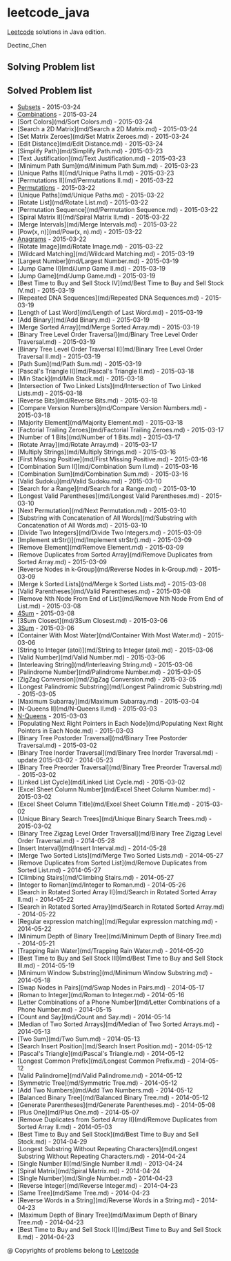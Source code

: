leetcode_java
=============

[Leetcode](http://oj.leetcode.com/) solutions in Java edition.

Dectinc_Chen

## Solving Problem list

## Solved Problem list
- [Subsets](md/Subsets.md) - 2015-03-24
- [Combinations](md/Combinations.md) - 2015-03-24
- [Sort Colors](md/Sort Colors.md) - 2015-03-24
- [Search a 2D Matrix](md/Search a 2D Matrix.md) - 2015-03-24
- [Set Matrix Zeroes](md/Set Matrix Zeroes.md) - 2015-03-24
- [Edit Distance](md/Edit Distance.md) - 2015-03-24
- [Simplify Path](md/Simplify Path.md) - 2015-03-23
- [Text Justification](md/Text Justification.md) - 2015-03-23
- [Minimum Path Sum](md/Minimum Path Sum.md) - 2015-03-23
- [Unique Paths II](md/Unique Paths II.md) - 2015-03-23
- [Permutations II](md/Permutations II.md) - 2015-03-22
- [Permutations](md/Permutations.md) - 2015-03-22
- [Unique Paths](md/Unique Paths.md) - 2015-03-22
- [Rotate List](md/Rotate List.md) - 2015-03-22
- [Permutation Sequence](md/Permutation Sequence.md) - 2015-03-22
- [Spiral Matrix II](md/Spiral Matrix II.md) - 2015-03-22
- [Merge Intervals](md/Merge Intervals.md) - 2015-03-22
- [Pow(x, n)](md/Pow(x, n).md) - 2015-03-22
- [Anagrams](md/Anagrams.md) - 2015-03-22
- [Rotate Image](md/Rotate Image.md) - 2015-03-22
- [Wildcard Matching](md/Wildcard Matching.md) - 2015-03-19
- [Largest Number](md/Largest Number.md) - 2015-03-19
- [Jump Game II](md/Jump Game II.md) - 2015-03-19
- [Jump Game](md/Jump Game.md) - 2015-03-19
- [Best Time to Buy and Sell Stock IV](md/Best Time to Buy and Sell Stock IV.md) - 2015-03-19
- [Repeated DNA Sequences](md/Repeated DNA Sequences.md) - 2015-03-19
- [Length of Last Word](md/Length of Last Word.md) - 2015-03-19
- [Add Binary](md/Add Binary.md) - 2015-03-19
- [Merge Sorted Array](md/Merge Sorted Array.md) - 2015-03-19
- [Binary Tree Level Order Traversal](md/Binary Tree Level Order Traversal.md) - 2015-03-19
- [Binary Tree Level Order Traversal II](md/Binary Tree Level Order Traversal II.md) - 2015-03-19
- [Path Sum](md/Path Sum.md) - 2015-03-19
- [Pascal's Triangle II](md/Pascal's Triangle II.md) - 2015-03-18
- [Min Stack](md/Min Stack.md) - 2015-03-18
- [Intersection of Two Linked Lists](md/Intersection of Two Linked Lists.md) - 2015-03-18
- [Reverse Bits](md/Reverse Bits.md) - 2015-03-18
- [Compare Version Numbers](md/Compare Version Numbers.md) - 2015-03-18
- [Majority Element](md/Majority Element.md) - 2015-03-18
- [Factorial Trailing Zeroes](md/Factorial Trailing Zeroes.md) - 2015-03-17
- [Number of 1 Bits](md/Number of 1 Bits.md) - 2015-03-17
- [Rotate Array](md/Rotate Array.md) - 2015-03-17
- [Multiply Strings](md/Multiply Strings.md) - 2015-03-16
- [First Missing Positive](md/First Missing Positive.md) - 2015-03-16
- [Combination Sum II](md/Combination Sum II.md) - 2015-03-16
- [Combination Sum](md/Combination Sum.md) - 2015-03-16
- [Valid Sudoku](md/Valid Sudoku.md) - 2015-03-10
- [Search for a Range](md/Search for a Range.md) - 2015-03-10
- [Longest Valid Parentheses](md/Longest Valid Parentheses.md) - 2015-03-10
- [Next Permutation](md/Next Permutation.md) - 2015-03-10
- [Substring with Concatenation of All Words](md/Substring with Concatenation of All Words.md) - 2015-03-10
- [Divide Two Integers](md/Divide Two Integers.md) - 2015-03-09
- [Implement strStr()](md/Implement strStr().md) - 2015-03-09
- [Remove Element](md/Remove Element.md) - 2015-03-09
- [Remove Duplicates from Sorted Array](md/Remove Duplicates from Sorted Array.md) - 2015-03-09
- [Reverse Nodes in k-Group](md/Reverse Nodes in k-Group.md) - 2015-03-09
- [Merge k Sorted Lists](md/Merge k Sorted Lists.md) - 2015-03-08
- [Valid Parentheses](md/Valid Parentheses.md) - 2015-03-08
- [Remove Nth Node From End of List](md/Remove Nth Node From End of List.md) - 2015-03-08
- [4Sum](md/4Sum.md) - 2015-03-08
- [3Sum Closest](md/3Sum Closest.md) - 2015-03-06
- [3Sum](md/3Sum.md) - 2015-03-06
- [Container With Most Water](md/Container With Most Water.md) - 2015-03-06
- [String to Integer (atoi)](md/String to Integer (atoi).md) - 2015-03-06
- [Valid Number](md/Valid Number.md) - 2015-03-06
- [Interleaving String](md/Interleaving String.md) - 2015-03-06
- [Palindrome Number](md/Palindrome Number.md) - 2015-03-05
- [ZigZag Conversion](md/ZigZag Conversion.md) - 2015-03-05
- [Longest Palindromic Substring](md/Longest Palindromic Substring.md) - 2015-03-05
- [Maximum Subarray](md/Maximum Subarray.md) - 2015-03-04
- [N-Queens II](md/N-Queens II.md) - 2015-03-03
- [N-Queens](md/N-Queens.md) - 2015-03-03
- [Populating Next Right Pointers in Each Node](md/Populating Next Right Pointers in Each Node.md) - 2015-03-03
- [Binary Tree Postorder Traversal](md/Binary Tree Postorder Traversal.md) - 2015-03-02
- [Binary Tree Inorder Traversal](md/Binary Tree Inorder Traversal.md) - update 2015-03-02 - 2014-05-23
- [Binary Tree Preorder Traversal](md/Binary Tree Preorder Traversal.md) - 2015-03-02
- [Linked List Cycle](md/Linked List Cycle.md) - 2015-03-02
- [Excel Sheet Column Number](md/Excel Sheet Column Number.md) - 2015-03-02
- [Excel Sheet Column Title](md/Excel Sheet Column Title.md) - 2015-03-02
- [Unique Binary Search Trees](md/Unique Binary Search Trees.md) - 2015-03-02
- [Binary Tree Zigzag Level Order Traversal](md/Binary Tree Zigzag Level Order Traversal.md) - 2014-05-28
- [Insert Interval](md/Insert Interval.md) - 2014-05-28
- [Merge Two Sorted Lists](md/Merge Two Sorted Lists.md) - 2014-05-27
- [Remove Duplicates from Sorted List](md/Remove Duplicates from Sorted List.md) - 2014-05-27
- [Climbing Stairs](md/Climbing Stairs.md) - 2014-05-27
- [Integer to Roman](md/Integer to Roman.md) - 2014-05-26
- [Search in Rotated Sorted Array II](md/Search in Rotated Sorted Array II.md) - 2014-05-22
- [Search in Rotated Sorted Array](md/Search in Rotated Sorted Array.md) - 2014-05-22
- [Regular expression matching](md/Regular expression matching.md) - 2014-05-22
- [Minimum Depth of Binary Tree](md/Minimum Depth of Binary Tree.md) - 2014-05-21
- [Trapping Rain Water](md/Trapping Rain Water.md) - 2014-05-20
- [Best Time to Buy and Sell Stock III](md/Best Time to Buy and Sell Stock III.md) - 2014-05-19
- [Minimum Window Substring](md/Minimum Window Substring.md) - 2014-05-18
- [Swap Nodes in Pairs](md/Swap Nodes in Pairs.md) - 2014-05-17
- [Roman to Integer](md/Roman to Integer.md) - 2014-05-16
- [Letter Combinations of a Phone Number](md/Letter Combinations of a Phone Number.md) - 2014-05-15
- [Count and Say](md/Count and Say.md) - 2014-05-14
- [Median of Two Sorted Arrays](md/Median of Two Sorted Arrays.md) - 2014-05-13
- [Two Sum](md/Two Sum.md) - 2014-05-13
- [Search Insert Position](md/Search Insert Position.md) - 2014-05-12
- [Pascal's Triangle](md/Pascal's Triangle.md) - 2014-05-12
- [Longest Common Prefix](md/Longest Common Prefix.md) - 2014-05-12
- [Valid Palindrome](md/Valid Palindrome.md) - 2014-05-12
- [Symmetric Tree](md/Symmetric Tree.md) - 2014-05-12
- [Add Two Numbers](md/Add Two Numbers.md) - 2014-05-12
- [Balanced Binary Tree](md/Balanced Binary Tree.md) - 2014-05-12
- [Generate Parentheses](md/Generate Parentheses.md) - 2014-05-08
- [Plus One](md/Plus One.md) - 2014-05-07
- [Remove Duplicates from Sorted Array II](md/Remove Duplicates from Sorted Array II.md) - 2014-05-03
- [Best Time to Buy and Sell Stock](md/Best Time to Buy and Sell Stock.md) - 2014-04-29
- [Longest Substring Without Repeating Characters](md/Longest Substring Without Repeating Characters.md) - 2014-04-24
- [Single Number II](md/Single Number II.md) - 2013-04-24
- [Spiral Matrix](md/Spiral Matrix.md) - 2014-04-24
- [Single Number](md/Single Number.md) - 2014-04-23
- [Reverse Integer](md/Reverse Integer.md) - 2014-04-23
- [Same Tree](md/Same Tree.md) - 2014-04-23
- [Reverse Words in a String](md/Reverse Words in a String.md) - 2014-04-23
- [Maximum Depth of Binary Tree](md/Maximum Depth of Binary Tree.md) - 2014-04-23
- [Best Time to Buy and Sell Stock II](md/Best Time to Buy and Sell Stock II.md) - 2014-04-23


@ Copyrights of problems belong to [Leetcode](http://oj.leetcode.com/)
